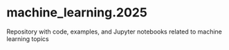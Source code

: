 # machine_learning.2025
Repository with code, examples, and Jupyter notebooks related to machine learning topics

